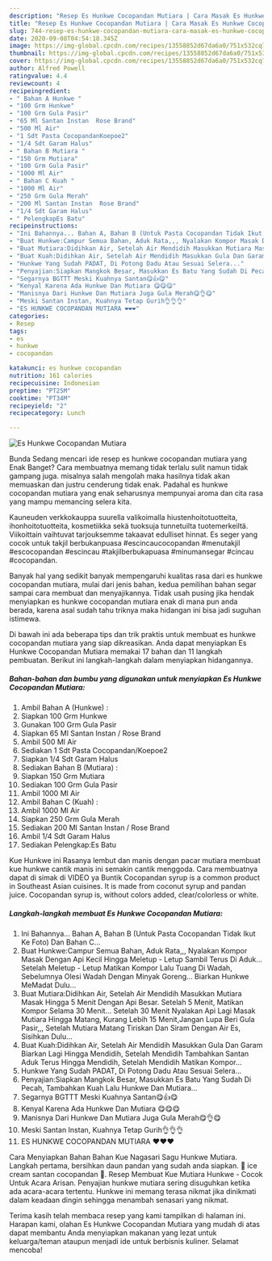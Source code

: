 ```yaml
---
description: "Resep Es Hunkwe Cocopandan Mutiara | Cara Masak Es Hunkwe Cocopandan Mutiara Yang Enak Dan Lezat"
title: "Resep Es Hunkwe Cocopandan Mutiara | Cara Masak Es Hunkwe Cocopandan Mutiara Yang Enak Dan Lezat"
slug: 744-resep-es-hunkwe-cocopandan-mutiara-cara-masak-es-hunkwe-cocopandan-mutiara-yang-enak-dan-lezat
date: 2020-09-08T04:54:18.345Z
image: https://img-global.cpcdn.com/recipes/13558852d67da6a0/751x532cq70/es-hunkwe-cocopandan-mutiara-foto-resep-utama.jpg
thumbnail: https://img-global.cpcdn.com/recipes/13558852d67da6a0/751x532cq70/es-hunkwe-cocopandan-mutiara-foto-resep-utama.jpg
cover: https://img-global.cpcdn.com/recipes/13558852d67da6a0/751x532cq70/es-hunkwe-cocopandan-mutiara-foto-resep-utama.jpg
author: Alfred Powell
ratingvalue: 4.4
reviewcount: 4
recipeingredient:
- " Bahan A Hunkwe "
- "100 Grm Hunkwe"
- "100 Grm Gula Pasir"
- "65 Ml Santan Instan  Rose Brand"
- "500 Ml Air"
- "1 Sdt Pasta CocopandanKoepoe2"
- "1/4 Sdt Garam Halus"
- " Bahan B Mutiara "
- "150 Grm Mutiara"
- "100 Grm Gula Pasir"
- "1000 Ml Air"
- " Bahan C Kuah "
- "1000 Ml Air"
- "250 Grm Gula Merah"
- "200 Ml Santan Instan  Rose Brand"
- "1/4 Sdt Garam Halus"
- " PelengkapEs Batu"
recipeinstructions:
- "Ini Bahannya... Bahan A, Bahan B (Untuk Pasta Cocopandan Tidak Ikut Ke Foto) Dan Bahan C..."
- "Buat Hunkwe:Campur Semua Bahan, Aduk Rata,,, Nyalakan Kompor Masak Dengan Api Kecil Hingga Meletup - Letup Sambil Terus Di Aduk... Setelah Meletup - Letup Matikan Kompor Lalu Tuang Di Wadah, Sebelumnya Olesi Wadah Dengan Minyak Goreng... Biarkan Hunkwe MeMadat Dulu..."
- "Buat Mutiara:Didihkan Air, Setelah Air Mendidih Masukkan Mutiara Masak Hingga 5 Menit Dengan Api Besar. Setelah 5 Menit, Matikan Kompor Selama 30 Menit... Setelah 30 Menit Nyalakan Api Lagi Masak Mutiara Hingga Matang, Kurang Lebih 15 Menit,Jangan Lupa Beri Gula Pasir,,, Setelah Mutiara Matang Tiriskan Dan Siram Dengan Air Es, Sisihkan Dulu..."
- "Buat Kuah:Didihkan Air, Setelah Air Mendidih Masukkan Gula Dan Garam Biarkan Lagi Hingga Mendidih, Setelah Mendidih Tambahkan Santan Aduk Terus Hingga Mendidih, Setelah Mendidih Matikan Kompor..."
- "Hunkwe Yang Sudah PADAT, Di Potong Dadu Atau Sesuai Selera..."
- "Penyajian:Siapkan Mangkok Besar, Masukkan Es Batu Yang Sudah Di Pecah, Tambahkan Kuah Lalu Hunkwe Dan Mutiara..."
- "Segarnya BGTTT Meski Kuahnya Santan😋👍😋"
- "Kenyal Karena Ada Hunkwe Dan Mutiara 😋😋😋"
- "Manisnya Dari Hunkwe Dan Mutiara Juga Gula Merah😋👌😋"
- "Meski Santan Instan, Kuahnya Tetap Gurih👌👌👌"
- "ES HUNKWE COCOPANDAN MUTIARA ❤❤❤"
categories:
- Resep
tags:
- es
- hunkwe
- cocopandan

katakunci: es hunkwe cocopandan 
nutrition: 161 calories
recipecuisine: Indonesian
preptime: "PT25M"
cooktime: "PT34M"
recipeyield: "2"
recipecategory: Lunch

---
```



![Es Hunkwe Cocopandan Mutiara](https://img-global.cpcdn.com/recipes/13558852d67da6a0/751x532cq70/es-hunkwe-cocopandan-mutiara-foto-resep-utama.jpg)

Bunda Sedang mencari ide resep es hunkwe cocopandan mutiara yang Enak Banget? Cara membuatnya memang tidak terlalu sulit namun tidak gampang juga. misalnya salah mengolah maka hasilnya tidak akan memuaskan dan justru cenderung tidak enak. Padahal es hunkwe cocopandan mutiara yang enak seharusnya mempunyai aroma dan cita rasa yang mampu memancing selera kita.

Kauneuden verkkokauppa suurella valikoimalla hiustenhoitotuotteita, ihonhoitotuotteita, kosmetiikka sekä tuoksuja tunnetuilta tuotemerkeiltä. Viikoittain vaihtuvat tarjouksemme takaavat edulliset hinnat. Es seger yang cocok untuk takjil berbukanpuasa #escincaucocopandan #menutakjil #escocopandan #escincau #takjilberbukapuasa #minumansegar #cincau #cocopandan.

Banyak hal yang sedikit banyak mempengaruhi kualitas rasa dari es hunkwe cocopandan mutiara, mulai dari jenis bahan, kedua pemilihan bahan segar sampai cara membuat dan menyajikannya. Tidak usah pusing jika hendak menyiapkan es hunkwe cocopandan mutiara enak di mana pun anda berada, karena asal sudah tahu triknya maka hidangan ini bisa jadi suguhan istimewa.


Di bawah ini ada beberapa tips dan trik praktis untuk membuat es hunkwe cocopandan mutiara yang siap dikreasikan. Anda dapat menyiapkan Es Hunkwe Cocopandan Mutiara memakai 17 bahan dan 11 langkah pembuatan. Berikut ini langkah-langkah dalam menyiapkan hidangannya.

<!--inarticleads1-->

##### Bahan-bahan dan bumbu yang digunakan untuk menyiapkan Es Hunkwe Cocopandan Mutiara:

1. Ambil  Bahan A (Hunkwe) :
1. Siapkan 100 Grm Hunkwe
1. Gunakan 100 Grm Gula Pasir
1. Siapkan 65 Ml Santan Instan / Rose Brand
1. Ambil 500 Ml Air
1. Sediakan 1 Sdt Pasta Cocopandan/Koepoe2
1. Siapkan 1/4 Sdt Garam Halus
1. Sediakan  Bahan B (Mutiara) :
1. Siapkan 150 Grm Mutiara
1. Sediakan 100 Grm Gula Pasir
1. Ambil 1000 Ml Air
1. Ambil  Bahan C (Kuah) :
1. Ambil 1000 Ml Air
1. Siapkan 250 Grm Gula Merah
1. Sediakan 200 Ml Santan Instan / Rose Brand
1. Ambil 1/4 Sdt Garam Halus
1. Sediakan  Pelengkap:Es Batu


Kue Hunkwe ini Rasanya lembut dan manis dengan pacar mutiara membuat kue hunkwe cantik manis ini semakin cantik menggoda. Cara membuatnya dapat di simak di VIDEO ya Buntik  Cocopandan syrup is a common product in Southeast Asian cuisines. It is made from coconut syrup and pandan juice. Cocopandan syrup is, without colors added, clear/colorless or white. 

<!--inarticleads2-->

##### Langkah-langkah membuat Es Hunkwe Cocopandan Mutiara:

1. Ini Bahannya... Bahan A, Bahan B (Untuk Pasta Cocopandan Tidak Ikut Ke Foto) Dan Bahan C...
1. Buat Hunkwe:Campur Semua Bahan, Aduk Rata,,, Nyalakan Kompor Masak Dengan Api Kecil Hingga Meletup - Letup Sambil Terus Di Aduk... Setelah Meletup - Letup Matikan Kompor Lalu Tuang Di Wadah, Sebelumnya Olesi Wadah Dengan Minyak Goreng... Biarkan Hunkwe MeMadat Dulu...
1. Buat Mutiara:Didihkan Air, Setelah Air Mendidih Masukkan Mutiara Masak Hingga 5 Menit Dengan Api Besar. Setelah 5 Menit, Matikan Kompor Selama 30 Menit... Setelah 30 Menit Nyalakan Api Lagi Masak Mutiara Hingga Matang, Kurang Lebih 15 Menit,Jangan Lupa Beri Gula Pasir,,, Setelah Mutiara Matang Tiriskan Dan Siram Dengan Air Es, Sisihkan Dulu...
1. Buat Kuah:Didihkan Air, Setelah Air Mendidih Masukkan Gula Dan Garam Biarkan Lagi Hingga Mendidih, Setelah Mendidih Tambahkan Santan Aduk Terus Hingga Mendidih, Setelah Mendidih Matikan Kompor...
1. Hunkwe Yang Sudah PADAT, Di Potong Dadu Atau Sesuai Selera...
1. Penyajian:Siapkan Mangkok Besar, Masukkan Es Batu Yang Sudah Di Pecah, Tambahkan Kuah Lalu Hunkwe Dan Mutiara...
1. Segarnya BGTTT Meski Kuahnya Santan😋👍😋
1. Kenyal Karena Ada Hunkwe Dan Mutiara 😋😋😋
1. Manisnya Dari Hunkwe Dan Mutiara Juga Gula Merah😋👌😋
1. Meski Santan Instan, Kuahnya Tetap Gurih👌👌👌
1. ES HUNKWE COCOPANDAN MUTIARA ❤❤❤


Cara Menyiapkan Bahan Bahan Kue Nagasari Sagu Hunkwe Mutiara. Langkah pertama, bersihkan daun pandan yang sudah anda siapkan. 🍦 ice cream santan cocopandan 🍦. Resep Membuat Kue Mutiara Hunkwe - Cocok Untuk Acara Arisan. Penyajian hunkwe mutiara sering disuguhkan ketika ada acara-acara tertentu. Hunkwe ini memang terasa nikmat jika dinikmati dalam keadaan dingin sehingga menambah senasari yang nikmat. 

Terima kasih telah membaca resep yang kami tampilkan di halaman ini. Harapan kami, olahan Es Hunkwe Cocopandan Mutiara yang mudah di atas dapat membantu Anda menyiapkan makanan yang lezat untuk keluarga/teman ataupun menjadi ide untuk berbisnis kuliner. Selamat mencoba!
